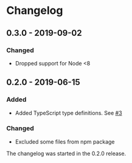 # Changelog

## 0.3.0 - 2019-09-02

### Changed

- Dropped support for Node <8

## 0.2.0 - 2019-06-15

### Added

- Added TypeScript type definitions. See [#3](https://github.com/helmetjs/content-security-policy-parser/pull/3)

### Changed

- Excluded some files from npm package

The changelog was started in the 0.2.0 release.
